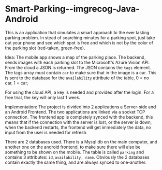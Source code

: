 # Smart-Parking--imgrecog-Java-Android
This is an application that simulates a smart approach to the ever lasting parking problem.
In stead of searching minutes for a parking spot, just take out your phone and see which spot is free and which is not by the color
of the parking slot (red-taken, green-free).

Idea: 
The mobile app shows a map of the parking place. The backend, sends images with each parking slot to the Microsoft's Azure Vision
API. From the cloud a JSON is returned. The JSON contains the `tags` element. The tags array must contain `car` to make sure that in the
image is a car. This is sent to the database for the `availability` attribute of the table, 0 = no car, 1 = car;

For using the cloud API, a key is needed and provided after the login. For a free trial, the key will only last 1 week.

Implementation:
The project is divided into 2 applications a Server-side and an Android Frontend. The two applications are linked via a
socket TCP connection. 
The frontend app is completely synced with the backend, this means that if the connection with the server is lost, or the
server is down, when the backend restarts, the frontend will get immediately the data, no input from the user is needed for refresh.

There are 2 databases used. There is a Mysql db on the main computer, and another one on the android frontend, to make sure there
will also be something to be shown on the mobile. The table is called `parking` and contains 3 attributes: `id,availability, name`.
Obviously the 2 databases contain exactly the same thing, and are always synced to one-another.


